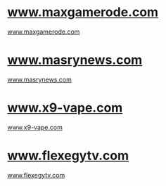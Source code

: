 # www.maxgamerode.com
www.maxgamerode.com
# www.masrynews.com
www.masrynews.com
# www.x9-vape.com
www.x9-vape.com
# www.flexegytv.com
www.flexegytv.com
